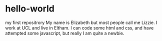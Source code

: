 # hello-world
my first repositrory
My name is Elizabeth but most people call me Lizzie. I work at UCL and live in Eltham. I can code some html and css, and have attempted some javascript, but really I am quite a newbie.
